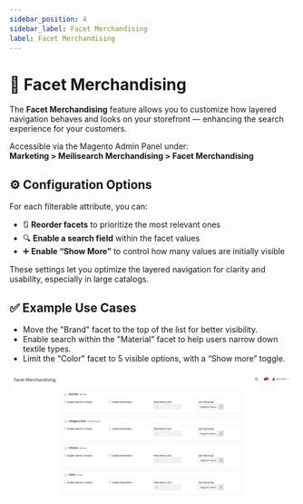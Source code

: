 ```yaml
---
sidebar_position: 4
sidebar_label: Facet Merchandising
label: Facet Merchandising
---
```


# 🧩 Facet Merchandising

The **Facet Merchandising** feature allows you to customize how layered navigation behaves and looks on your storefront — enhancing the search experience for your customers.

Accessible via the Magento Admin Panel under:  
**Marketing > Meilisearch Merchandising > Facet Merchandising**

## ⚙️ Configuration Options

For each filterable attribute, you can:

- 🔃 **Reorder facets** to prioritize the most relevant ones
- 🔍 **Enable a search field** within the facet values
- ➕ **Enable “Show More”** to control how many values are initially visible

These settings let you optimize the layered navigation for clarity and usability, especially in large catalogs.

## ✅ Example Use Cases

- Move the "Brand" facet to the top of the list for better visibility.
- Enable search within the "Material" facet to help users narrow down textile types.
- Limit the "Color" facet to 5 visible options, with a “Show more” toggle.

![Magento Admin Facets Merchandising](/img/introduction/facet-merchandising.png)